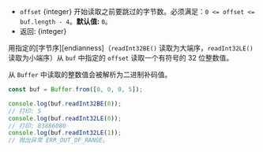 <!-- YAML
added: v0.5.5
changes:
  - version: v10.0.0
    pr-url: https://github.com/nodejs/node/pull/18395
    description: Removed `noAssert` and no implicit coercion of the offset
                 to `uint32` anymore.
-->

* `offset` {integer} 开始读取之前要跳过的字节数。必须满足：`0 <= offset <= buf.length - 4`。**默认值:** `0`。
* 返回: {integer}

用指定的[字节序][endianness]（`readInt32BE()` 读取为大端序，`readInt32LE()` 读取为小端序）从 `buf` 中指定的 `offset` 读取一个有符号的 32 位整数值。

从 `Buffer` 中读取的整数值会被解析为二进制补码值。

```js
const buf = Buffer.from([0, 0, 0, 5]);

console.log(buf.readInt32BE(0));
// 打印: 5
console.log(buf.readInt32LE(0));
// 打印: 83886080
console.log(buf.readInt32LE(1));
// 抛出异常 ERR_OUT_OF_RANGE。
```

